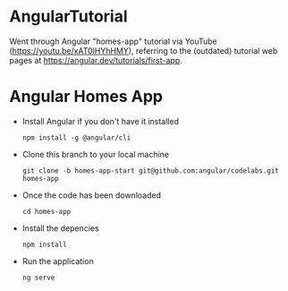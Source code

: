 # AngularTutorial
Went through Angular "homes-app" tutorial via YouTube (https://youtu.be/xAT0lHYhHMY), referring to the (outdated) tutorial web pages at https://angular.dev/tutorials/first-app.

# Angular Homes App
- Install Angular if you don't have it installed

  `npm install -g @angular/cli`

- Clone this branch to your local machine

  `git clone -b homes-app-start git@github.com:angular/codelabs.git homes-app`

- Once the code has been downloaded

  `cd homes-app`

- Install the depencies

  `npm install` 

- Run the application 

  `ng serve`